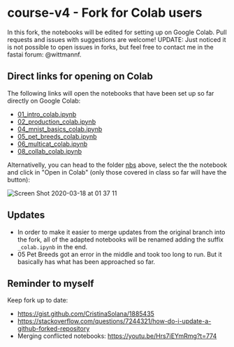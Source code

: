 # course-v4 - Fork for Colab users
In this fork, the notebooks will be edited for setting up on Google Colab. Pull requests and issues with suggestions are welcome! UPDATE: Just noticed it is not possible to open issues in forks, but feel free to contact me in the fastai forum: @wittmannf.

## Direct links for opening on Colab
The following links will open the notebooks that have been set up so far directly on Google Colab:
- [01_intro_colab.ipynb](https://colab.research.google.com/github/WittmannF/course-v4/blob/master/nbs/01_intro_colab.ipynb)
- [02_production_colab.ipynb](https://colab.research.google.com/github/WittmannF/course-v4/blob/master/nbs/02_production_colab.ipynb)
- [04_mnist_basics_colab.ipynb](https://colab.research.google.com/github/WittmannF/course-v4/blob/master/nbs/04_mnist_basics_colab.ipynb)
- [05_pet_breeds_colab.ipynb](https://colab.research.google.com/github/WittmannF/course-v4/blob/master/nbs/05_pet_breeds_colab.ipynb)
- [06_multicat_colab.ipynb](https://colab.research.google.com/github/WittmannF/course-v4/blob/master/nbs/06_multicat_colab.ipynb)
- [08_collab_colab.ipynb](https://colab.research.google.com/github/WittmannF/course-v4/blob/master/nbs/08_collab_colab.ipynb)

Alternativelly, you can head to the folder [nbs](https://github.com/WittmannF/course-v4/tree/master/nbs) above, select the the notebook and click in "Open in Colab" (only those covered in class so far will have the button):

![Screen Shot 2020-03-18 at 01 37 11](https://user-images.githubusercontent.com/5733246/76957621-e0bccd00-68f4-11ea-945b-c74311464229.png)

## Updates
- In order to make it easier to merge updates from the original branch into the fork, all of the adapted notebooks will be renamed adding the suffix `_colab.ipynb` in the end. 
- 05 Pet Breeds got an error in the middle and took too long to run. But it basically has what has been approached so far.

## Reminder to myself
Keep fork up to date:
- https://gist.github.com/CristinaSolana/1885435
- https://stackoverflow.com/questions/7244321/how-do-i-update-a-github-forked-repository
- Merging conflicted notebooks: https://youtu.be/Hrs7iEYmRmg?t=774
